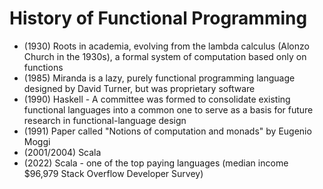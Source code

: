 # History of Functional Programming

- (1930) Roots in academia, evolving from the lambda calculus (Alonzo Church in the 1930s), a formal system of
  computation based only on functions
- (1985) Miranda is a lazy, purely functional programming language designed by David Turner, but was proprietary
  software
- (1990) Haskell - A committee was formed to consolidate existing functional languages into a common one to serve as a
  basis for future research in functional-language design
- (1991) Paper called "Notions of computation and monads" by Eugenio Moggi
- (2001/2004) Scala
- (2022) Scala - one of the top paying languages (median income $96,979 Stack Overflow Developer Survey)

<!--
lambda calculus defined at the same time and context as turing machine

lambda calculus alternative formation of logic

How you interact with the outside world wasn't determined until 1991 in a paper called "Notions of computation and monads" by Eugenio Moggi

interacting with the outside world is critical to writing software - 1991 told us how we might do that
-->